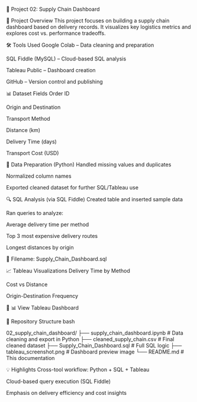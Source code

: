 📁 Project 02: Supply Chain Dashboard

📝 Project Overview
This project focuses on building a supply chain dashboard based on delivery records. It visualizes key logistics metrics and explores cost vs. performance tradeoffs.

🛠️ Tools Used
Google Colab – Data cleaning and preparation

SQL Fiddle (MySQL) – Cloud-based SQL analysis

Tableau Public – Dashboard creation

GitHub – Version control and publishing

📊 Dataset Fields
Order ID

Origin and Destination

Transport Method

Distance (km)

Delivery Time (days)

Transport Cost (USD)

🧹 Data Preparation (Python)
Handled missing values and duplicates

Normalized column names

Exported cleaned dataset for further SQL/Tableau use

🔍 SQL Analysis (via SQL Fiddle)
Created table and inserted sample data

Ran queries to analyze:

Average delivery time per method

Top 3 most expensive delivery routes

Longest distances by origin

📄 Filename: Supply_Chain_Dashboard.sql

📈 Tableau Visualizations
Delivery Time by Method

Cost vs Distance

Origin-Destination Frequency

🔗 📊 View Tableau Dashboard

📁 Repository Structure
bash

02_supply_chain_dashboard/
├── supply_chain_dashboard.ipynb   # Data cleaning and export in Python
├── cleaned_supply_chain.csv       # Final cleaned dataset
├── Supply_Chain_Dashboard.sql     # Full SQL logic
├── tableau_screenshot.png         # Dashboard preview image
└── README.md                      # This documentation

💡 Highlights
Cross-tool workflow: Python + SQL + Tableau

Cloud-based query execution (SQL Fiddle)

Emphasis on delivery efficiency and cost insights
